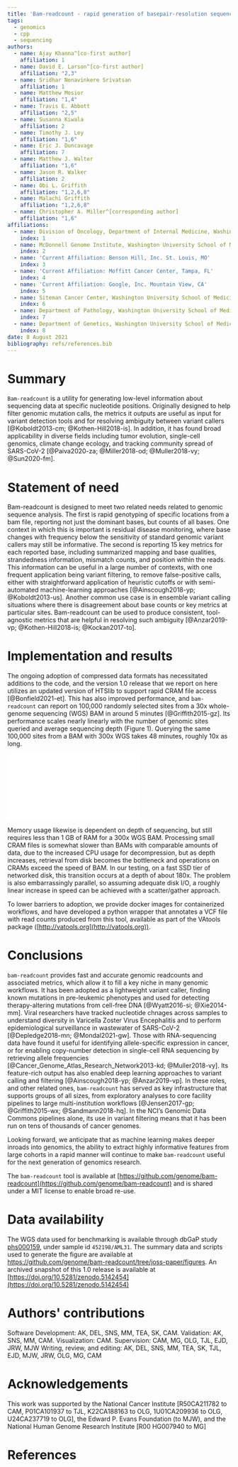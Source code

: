 ```yaml
---
title: 'Bam-readcount - rapid generation of basepair-resolution sequence metrics'
tags:
  - genomics
  - cpp
  - sequencing
authors:
  - name: Ajay Khanna^[co-first author] 
    affiliation: 1
  - name: David E. Larson^[co-first author] 
    affiliation: "2,3"
  - name: Sridhar Nonavinkere Srivatsan
    affiliation: 1
  - name: Matthew Mosior
    affiliation: "1,4"
  - name: Travis E. Abbott
    affiliation: "2,5"
  - name: Susanna Kiwala
    affiliation: 2
  - name: Timothy J. Ley
    affiliation: "1,6"
  - name: Eric J. Duncavage
    affiliation: 7
  - name: Matthew J. Walter
    affiliation: "1,6"
  - name: Jason R. Walker
    affiliation: 2 
  - name: Obi L. Griffith
    affiliation: "1,2,6,8"
  - name: Malachi Griffith
    affiliation: "1,2,6,8"
  - name: Christopher A. Miller^[corresponding author]
    affiliation: "1,6"
affiliations:
  - name: Division of Oncology, Department of Internal Medicine, Washington University School of Medicine, St. Louis, MO
    index: 1
  - name: McDonnell Genome Institute, Washington University School of Medicine, St. Louis, MO
    index: 2
  - name: 'Current Affiliation: Benson Hill, Inc. St. Louis, MO'
    index: 3
  - name: 'Current Affiliation: Moffitt Cancer Center, Tampa, FL'
    index: 4
  - name: 'Current Affiliation: Google, Inc. Mountain View, CA'
    index: 5
  - name: Siteman Cancer Center, Washington University School of Medicine, St. Louis, MO
    index: 6
  - name: Department of Pathology, Washington University School of Medicine, St. Louis, MO
    index: 7
  - name: Department of Genetics, Washington University School of Medicine, St. Louis, MO
    index: 8
date: 8 August 2021
bibliography: refs/references.bib
---
```


# Summary

`Bam-readcount` is a utility for generating low-level information about
sequencing data at specific nucleotide positions. Originally designed to
help filter genomic mutation calls, the metrics it outputs are useful as
input for variant detection tools and for resolving ambiguity between
variant callers [@Koboldt2013-cm; @Kothen-Hill2018-is]. In addition, it
has found broad applicability in diverse fields including tumor
evolution, single-cell genomics, climate change ecology, and tracking
community spread of SARS-CoV-2 [@Paiva2020-za; @Miller2018-od;
@Muller2018-vy; @Sun2020-fm].

# Statement of need

Bam-readcount is designed to meet two related needs related to genomic
sequence analysis. The first is rapid genotyping of specific locations from
a bam file, reporting not just the dominant bases, but counts of
all bases. One context in which this is important is residual disease
monitoring, where base changes with frequency below the sensitivity of
standard genomic variant callers may still be informative. The second
is reporting 15 key metrics for each reported base, including summarized
mapping and base qualities, strandedness information, mismatch counts,
and position within the reads. This information can be useful in a large
number of contexts, with one frequent application being variant filtering,
to remove false-positive calls, either with straightforward application of
heuristic cutoffs or with semi-automated machine-learning approaches
[@Ainscough2018-yp; @Koboldt2013-us]. Another common use case is in ensemble
variant calling situations where there is disagreement about base counts or
key metrics at particular sites. Bam-readcount can be used to produce
consistent, tool-agnostic metrics that are helpful in resolving such
ambiguity [@Anzar2019-vp; @Kothen-Hill2018-is; @Kockan2017-to].

# Implementation and results

The ongoing adoption of compressed data formats has necessitated
additions to the code, and the version 1.0 release that we report on
here utilizes an updated version of HTSlib to support rapid CRAM file
access [@Bonfield2021-et]. This has also improved performance, and
`bam-readcount` can report on 100,000 randomly selected sites from a 30x
whole-genome sequencing (WGS) BAM in around 5 minutes
[@Griffith2015-gz]. Its performance scales nearly linearly with the
number of genomic sites queried and average sequencing depth (Figure 1).
Querying the same 100,000 sites from a BAM with 300x WGS takes 48
minutes, roughly 10x as long.  

![Performance of `bam-readcount` when querying randomly
selected genomic positions from BAMs (left) or corresponding CRAMs
(right) of varying sequencing depth. Colors correspond to average
sequencing depth of the downsampled BAM/CRAM file.
\label{fig:1}](figures/figure1.pdf)

Memory usage likewise is dependent on depth of sequencing, but still
requires less than 1 GB of RAM for a 300x WGS BAM. Processing small CRAM
files is somewhat slower than BAMs with comparable amounts of data, due
to the increased CPU usage for decompression, but as depth increases,
retrieval from disk becomes the bottleneck and operations on CRAMs
exceed the speed of BAM. In our testing, on a fast SSD tier of networked
disk, this transition occurs at a depth of about 180x. The problem is
also embarrassingly parallel, so assuming adequate disk I/O, a roughly
linear increase in speed can be achieved with a scatter/gather approach. 

To lower barriers to adoption, we provide docker images for
containerized workflows, and have developed a python wrapper that
annotates a VCF file with read counts produced from this tool, available
as part of the VAtools package
([http://vatools.org](http://vatools.org)). 

# Conclusions

`bam-readcount` provides fast and accurate genomic readcounts and
associated metrics, which allow it to fill a key niche in many
genomic workflows. It has been adopted as a lightweight variant caller,
finding known mutations in pre-leukemic phenotypes and used for
detecting therapy-altering mutations from cell-free DNA
[@Wyatt2016-si; @Xie2014-mm]. Viral researchers have tracked nucleotide
chnages across samples to understand diversity in Varicella Zoster
Virus Encephalitis and to perform epidemiological surveillance in
wastewater of SARS-CoV-2 [@Depledge2018-mn; @Mondal2021-gw]. Those
with RNA-sequencing data have found it useful for identifying
allele-specific expression in cancer, or for enabling copy-number
detection in single-cell RNA sequencing by retrieving allele frequencies
[@Cancer_Genome_Atlas_Research_Network2013-kd; @Muller2018-vy]. Its
feature-rich output has also enabled deep learning approaches to variant
calling and filtering [@Ainscough2018-yp; @Anzar2019-vp]. In these
roles, and other related ones, `bam-readcount` has served as key
infrastructure that supports groups of all sizes, from exploratory
analyses to core facility pipelines to large multi-institution
workflows [@Jensen2017-gp; @Griffith2015-wx; @Sandmann2018-hq]. In the
NCI’s Genomic Data Commons pipelines alone, its use in variant filtering
means that it has been run on tens of thousands of cancer genomes. 

Looking forward, we anticipate that as machine learning makes deeper
inroads into genomics, the ability to extract highly informative
features from large cohorts in a rapid manner will continue to make
`bam-readcount` useful for the next generation of genomics research.

The `bam-readcount` tool is available at
[https://github.com/genome/bam-readcount](https://github.com/genome/bam-readcount)
and is shared under a MIT license to enable broad re-use. 

# Data availability

The WGS data used for benchmarking is available through dbGaP study
[phs000159](https://www.ncbi.nlm.nih.gov/projects/gap/cgi-bin/study.cgi?study_id=phs000159),
under sample id `452198/AML31`. The summary data and scripts used to generate the figure are
available at https://github.com/genome/bam-readcount/tree/joss-paper/figures.
An archived snapshot of this 1.0 release is available at
[https://doi.org/10.5281/zenodo.5142454](https://doi.org/10.5281/zenodo.5142454)

# Authors' contributions

Software Development: AK, DEL, SNS, MM, TEA, SK, CAM. Validation: AK,
SNS, MM, CAM. Visualization: CAM. Supervision: CAM, MG, OLG, TJL, EJD,
JRW, MJW  Writing, review, and editing:  AK, DEL, SNS, MM, TEA, SK, TJL,
EJD, MJW, JRW, OLG, MG, CAM

# Acknowledgements

This work was supported by the National Cancer Institute [R50CA211782 to
CAM, P01CA101937 to TJL, K22CA188163 to OLG, 1U01CA209936 to OLG,
U24CA237719 to OLG], the Edward P. Evans Foundation (to MJW), and the
National Human Genome Research Institute [R00 HG007940 to MG]


# References

